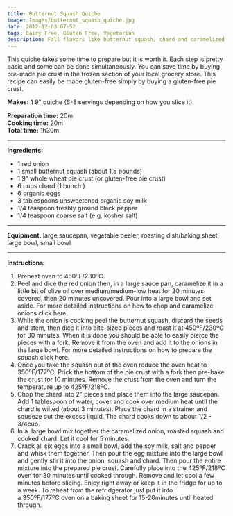 ```yaml
---
title: Butternut Squash Quiche
image: Images/butternut_squash_quiche.jpg
date: 2012-12-03 07-52
tags: Dairy Free, Gluten Free, Vegetarian
description: Fall flavors like butternut squash, chard and caramelized onions make this colorful quiche taste as good as it looks.
---
```

This quiche takes some time to prepare but it is worth it. Each step is pretty basic and some can be done simultaneously.  You can save time by buying pre-made pie crust in the frozen section of your local grocery store. This recipe can easily be made gluten-free simply by buying a gluten-free pie crust. 


**Makes:** 1 9" quiche (6-8 servings depending on how you slice it)

**Preparation time:** 20m  
**Cooking time:** 20m  
**Total time:** 1h30m

---

**Ingredients:**

- 1 red onion
- 1 small butternut squash (about 1.5 pounds)
- 1 9" whole wheat pie crust (or gluten-free pie crust)
- 6  cups chard (1 bunch )
- 6 organic eggs
- 3 tablespoons unsweetened organic soy milk
- 1/4 teaspoon freshly ground black pepper
- 1/4 teaspoon coarse salt (e.g. kosher salt)


---

**Equipment:** large saucepan, vegetable peeler, roasting dish/baking sheet, large bowl, small bowl 

---

**Instructions:**

1. Preheat oven to 450ºF/230ºC. 
1. Peel and dice the red onion then, in a large sauce pan, caramelize it in a little bit of olive oil over medium/medium-low heat for 20 minutes covered, then 20 minutes uncovered. Pour into a large bowl and set aside. For more detailed instructions on how to chop and caramelize  onions click here.
1. While the onion is cooking peel the butternut squash, discard the seeds and stem, then dice it into bite-sized pieces and roast it at 450ºF/230ºC for 30 minutes. When it is done you should be able to easily pierce the pieces with a fork. Remove it from the oven and add it to the onions in the large bowl. For more detailed instructions on how to prepare the squash click here.
1. Once you take the squash out of the oven reduce the oven heat to 350ºF/177ºC. Prick the bottom of the pie crust with a fork then pre-bake the crust for 10 minutes. Remove the crust from the oven and turn the temperature up to 425ºF/218ºC.
1. Chop the chard into 2” pieces and place them into the large saucepan. Add 1 tablespoon of water, cover and cook over medium heat until the chard is wilted (about 3 minutes). Place the chard in a strainer and squeeze out the excess liquid. The chard cooks down to about 1/2 - 3/4cup.
1. In a  large bowl mix together the caramelized onion, roasted squash and cooked chard. Let it cool for 5 minutes. 
1. Crack all six eggs into a small bowl, add the soy milk, salt and pepper and whisk them together. Then pour the egg mixture into the large bowl and gently stir it into the onion, squash and chard. Then pour the entire mixture into the prepared pie crust. Carefully place into the 425ºF/218ºC oven for 30 minutes until cooked through. Remove and let cool a few minutes before slicing. Enjoy right away or keep it in the fridge for up to a week. To reheat from the refridgerator just put it into a 350ºF/177ºC oven on a baking sheet for 15-20minutes until heated through.

